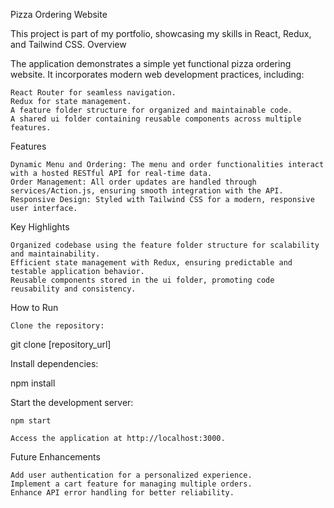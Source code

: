 Pizza Ordering Website

This project is part of my portfolio, showcasing my skills in React, Redux, and Tailwind CSS.
Overview

The application demonstrates a simple yet functional pizza ordering website. It incorporates modern web development practices, including:

    React Router for seamless navigation.
    Redux for state management.
    A feature folder structure for organized and maintainable code.
    A shared ui folder containing reusable components across multiple features.

Features

    Dynamic Menu and Ordering: The menu and order functionalities interact with a hosted RESTful API for real-time data.
    Order Management: All order updates are handled through services/Action.js, ensuring smooth integration with the API.
    Responsive Design: Styled with Tailwind CSS for a modern, responsive user interface.

Key Highlights

    Organized codebase using the feature folder structure for scalability and maintainability.
    Efficient state management with Redux, ensuring predictable and testable application behavior.
    Reusable components stored in the ui folder, promoting code reusability and consistency.

How to Run

    Clone the repository:

git clone [repository_url]  

Install dependencies:

npm install  

Start the development server:

    npm start  

    Access the application at http://localhost:3000.

Future Enhancements

    Add user authentication for a personalized experience.
    Implement a cart feature for managing multiple orders.
    Enhance API error handling for better reliability.